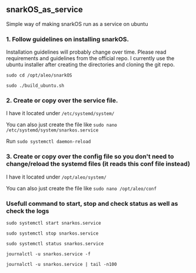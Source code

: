 ## snarkOS_as_service
Simple way of making snarkOS run as a service on ubuntu

### 1. Follow guidelines on installing snarkOS. 
Installation guidelines will probably change over time. Please read requirements and guidelines from the official repo. 
I currently use the ubuntu installer after creating the directories and cloning the git repo. 


`sudo cd /opt/aleo/snarkOS`


`sudo ./build_ubuntu.sh`

### 2. Create or copy over the service file. 
I have it located under `/etc/systemd/system/`


You can also just create the file like `sudo nano /etc/systemd/system/snarkos.service`


Run `sudo systemctl daemon-reload`

### 3. Create or copy over the config file so you don't need to change/reload the systemd files (it reads this conf file instead) 

I have it located under `/opt/aleo/system/`


You can also just create the file like `sudo nano /opt/aleo/conf`

### Usefull command to start, stop and check status as well as check the logs

`sudo systemctl start snarkos.service`


`sudo systemctl stop snarkos.service`


`sudo systemctl status snarkos.service`


`journalctl -u snarkos.service -f`


`journalctl -u snarkos.service | tail -n100`
